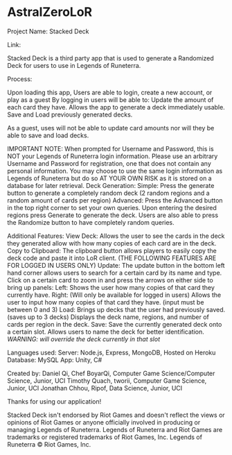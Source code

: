 # AstralZeroLoR

Project Name: Stacked Deck

Link: 

Stacked Deck is a third party app that is used to generate a Randomized Deck for users to use in Legends of Runeterra.

Process:

Upon loading this app, Users are able to login, create a new account, or play as a guest
	By logging in users will be able to: 
		Update the amount of each card they have.
			Allows the app to generate a deck immediately usable.
 		Save and Load previously generated decks.

As a guest, uses will not be able to update card amounts nor will they be able to save and load decks.
    
IMPORTANT NOTE: When prompted for Username and Password, this is NOT your Legends of Runeterra login information.
    			Please use an arbitrary Username and Password for registration, one that does not contain any personal information.
    			You may choose to use the same login information as Legends of Runeterra but do so AT YOUR OWN RISK as it is stored on a database for later retrieval.
Deck Generation: 
	Simple: 
		Press the generate button to generate a completely random deck (2 random regions and a random amount of cards per region)
	Advanced: 
		Press the Advanced button in the top right corner to set your own queries. 
		Upon entering the desired regions press Generate to generate the deck. 
		Users are also able to press the Randomize button to have completely random queries.
        
Additional Features: 
	View Deck:
		Allows the user to see the cards in the deck they generated allow with how many copies of each card are in the deck.
	Copy to Clipboard: 
		The clipboard button allows players to easily copy the deck code and paste it into LoR client.
	(THE FOLLOWING FEATURES ARE FOR LOGGED IN USERS ONLY)
	Update: 
		The update button in the bottom left hand corner allows users to search for a certain card by its name and type.
		Click on a certain card to zoom in and press the arrows on either side to bring up panels: 
			Left: 
				Shows the user how many copies of that card they currently have.
			Right: (Will only be available for logged in users)
				Allows the user to input how many copies of that card they have. (input must be between 0 and 3)
	Load: 
		Brings up decks that the user had previously saved. (saves up to 3 decks)
		Displays the deck name, regions, and number of cards per region in the deck.
	Save: 
		Save the currently generated deck onto a certain slot.
		Allows users to name the deck for better identification.
		*WARNING: will override the deck currently in that slot*


Languages used: 
	Server:
		Node.js, Express, MongoDB, Hosted on Heroku
	Database: 
		MySQL
	App:
		Unity, C#

Created by: 
	Daniel Qi, Chef BoyarQi, Computer Game Science/Computer Science, Junior, UCI
	Timothy Quach, tworii, Computer Game Science, Junior, UCI
	Jonathan Chhou, Ripof, Data Science, Junior, UCI

Thanks for using our application!



Stacked Deck isn't endorsed by Riot Games and doesn't reflect the views or opinions of Riot Games or anyone officially involved in producing or managing Legends of Runeterra. Legends of Runeterra and Riot Games are trademarks or registered trademarks of Riot Games, Inc. Legends of Runeterra © Riot Games, Inc.